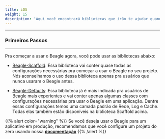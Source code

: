 ```yaml
---
title: iOS
weight: 15
description: 'Aqui você encontrará bibliotecas que irão te ajudar quando quiser começar um projeto usando o Beagle para iOS. Essas bibliotecas irão facilitar muito as configurações iniciais do Beagle em um projeto, pulando algumas etapas e começando os estudos mais rapidamente.'
---
```


---

### Primeiros Passos
<hr>

Pra começar a usar o Beagle agora, você pode usar as bibliotecas abaixo:

* [Beagle-Scaffold](https://github.com/ZupIT/beagle-helpers/tree/main/iOS/beagle-scaffold):
Essa biblioteca vai conter quase todas as configurações necessárias pra começar a usar o Beagle no seu projeto. Nós aconselhamos o uso dessa biblioteca apenas pra usuários que nunca usaram o Beagle antes.

* [Beagle-Defaults](https://github.com/ZupIT/beagle-helpers/tree/main/iOS/beagle-defaults):
Essa biblioteca já é mais indicada pra usuários de Beagle mais experientes e vai conter apenas algumas classes com configurações necessárias pra usar o Beagle em uma aplicação. Dentre essas configurações temos uma camada padrão de Rede, Log e Cache. Todas elas também estão disponíveis na biblioteca Scaffold acima.

{{% alert color="warning" %}}
Se você deseja usar o Beagle para um aplicativo em produção, recomendamos que você configure um projeto
 do zero usando nossa
 [**documentação**](/pt/get-started/creating-a-project-from-scratch/case-ios/)
{{% /alert %}}